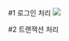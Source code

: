 #1 로그인 처리
<img src="https://postfiles.pstatic.net/MjAxOTA0MjlfMzYg/MDAxNTU2NDk3MTIzMDY0.4hUuoNwH9e50evEVcZYdO-jbI6aQvyIcWqSfvYv17Pcg.HsdSOxXeeqv73GXpTnLnkHQJRZHRXf0ZVtTmhYLTb4Yg.PNG.zino1187/%ED%8F%AC%ED%8A%B8%ED%8F%B4%EB%A6%AC%EC%98%A4.png?type=w773">

#2 트랜잭션 처리
